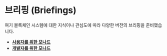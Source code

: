 # 브리핑 (Briefings)

여기 블록체인 시스템에 대한 지식이나 관심도에 따라 다양한 버전의 브리핑을 준비했습니다.

- [**사용자를 위한 모나드**](monad_for_users.md)
- [**개발자를 위한 모나드**](monad_for_developers.md)